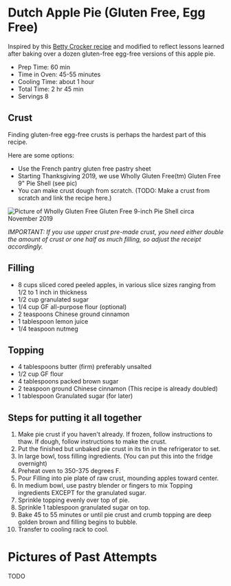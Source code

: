 # Dutch Apple Pie (Gluten Free, Egg Free)

Inspired by this [Betty Crocker recipe](!https://www.bettycrocker.com/recipes/dutch-apple-pie/815d821f-058d-4177-93be-e157390e947b
) and modified to reflect lessons learned after baking over a dozen gluten-free egg-free versions of this apple pie.

* Prep Time: 60 min
* Time in Oven: 45-55 minutes
* Cooling Time: about 1 hour
* Total Time: 2 hr 45 min
* Servings 8

## Crust

Finding gluten-free egg-free crusts is perhaps the hardest part of this recipe.

Here are some options:

- Use the French pantry gluten free pastry sheet
- Starting Thanksgiving 2019, we use Wholly Gluten Free(tm) Gluten Free 9" Pie Shell (see pic)
- You can make crust dough from scratch. (TODO: Make a crust from scratch and link the recipe here.)

![Picture of Wholly Gluten Free Gluten Free 9-inch Pie Shell circa November 2019](../images/pic_of_wholly_gluten_free_shell_2019-11-28.jpg)

*IMPORTANT: If you use upper crust pre-made crust, you need either double the amount of crust or one half as much filling, so adjust the receipt accordingly.*


## Filling

- 8 cups sliced cored peeled apples, in various slice sizes ranging from 1/2 to 1 inch in thickness
- 1/2 cup granulated sugar
- 1/4 cup GF all-purpose flour (optional)
- 2 teaspoons Chinese ground cinnamon
- 1 tablespoon lemon juice
- 1/4 teaspoon nutmeg


## Topping

- 4 tablespoons butter (firm) preferably unsalted
- 1/2 cup GF flour
- 4 tablespoons packed brown sugar
- 2 teaspoon ground Chinese cinnamon (This recipe is already doubled)
- 1 tablespoon Granulated sugar (for later)


## Steps for putting it all together

1. Make pie crust if you haven't already. If frozen, follow instructions to thaw. If dough, follow instructions to make the crust.
1. Put the finished but unbaked pie crust in its tin in the refrigerator to set.
1. In large bowl, toss filling ingredients. (You can put this into the fridge overnight)
1. Preheat oven to 350-375 degrees F.
1. Pour Filling into pie plate of raw crust, mounding apples toward center.
1. In medium bowl, use pastry blender or fingers to mix Topping ingredients EXCEPT for the granulated sugar.
1. Sprinkle topping evenly over top of pie.
1. Sprinkle 1 tablespoon granulated sugar on top.
1. Bake 45 to 55 minutes or until pie crust and crumb topping are deep golden brown and filling begins to bubble.
1. Transfer to cooling rack to cool.


# Pictures of Past Attempts

TODO
